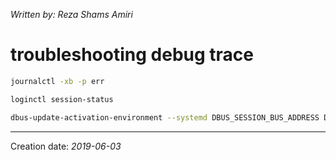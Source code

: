 _Written by: Reza Shams Amiri_
# troubleshooting debug trace


``` sh
journalctl -xb -p err
```
``` sh
loginctl session-status
```
``` sh
dbus-update-activation-environment --systemd DBUS_SESSION_BUS_ADDRESS DISPLAY XAUTHORITY
```

* * *
Creation date: _2019-06-03_
